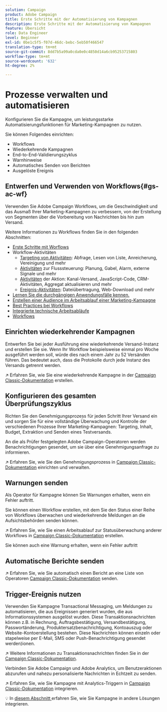 ```yaml
---
solution: Campaign
product: Adobe Campaign
title: Erste Schritte mit der Automatisierung von Kampagnen
description: Erste Schritte mit der Automatisierung von Kampagnen
feature: Übersicht
role: Data Engineer
level: Beginner
exl-id: 0be1c5f5-f07d-46dc-bebc-5eb50f466547
translation-type: tm+mt
source-git-commit: 8dd7b5a99a0cda0e0c4850d14a6cb95253715803
workflow-type: tm+mt
source-wordcount: '632'
ht-degree: 2%

---
```


# Prozesse verwalten und automatisieren

Konfigurieren Sie die Kampagne, um leistungsstarke Automatisierungsfunktionen für Marketing-Kampagnen zu nutzen.

Sie können Folgendes einrichten:

* Workflows
* Wiederkehrende Kampagnen
* End-to-End-Validierungszyklus
* Warnhinweise
* Automatisches Senden von Berichten
* Ausgelöste Ereignis

## Entwerfen und Verwenden von Workflows{#gs-ac-wf}

Verwenden Sie Adobe Campaign Workflows, um die Geschwindigkeit und das Ausmaß Ihrer Marketing-Kampagnen zu verbessern, von der Erstellung von Segmenten über die Vorbereitung von Nachrichten bis hin zum Versand.

Weitere Informationen zu Workflows finden Sie in den folgenden Abschnitten:

* [Erste Schritte mit Worflows](https://experienceleague.adobe.com/docs/campaign-classic/using/automating-with-workflows/introduction/about-workflows.html?lang=en#automating-with-workflows)
* Workflow-Aktivitäten
   * [Targeting von Aktivitäten](https://experienceleague.adobe.com/docs/campaign-classic/using/automating-with-workflows/targeting-activities/about-targeting-activities.html): Abfrage, Lesen von Liste, Anreicherung, Vereinigung und mehr
   * [Aktivitäten](https://experienceleague.adobe.com/docs/campaign-classic/using/automating-with-workflows/flow-control-activities/about-flow-control-activities.html) zur Flusssteuerung: Planung, Gabel, Alarm, externe Signale und mehr
   * [Aktivitäten](https://experienceleague.adobe.com/docs/campaign-classic/using/automating-with-workflows/action-activities/about-action-activities.html) der Aktion: Kanal-Versand, JavaScript-Code, CRM-Aktivitäten, Aggregat aktualisieren und mehr
   * [Ereignis-Aktivitäten](https://experienceleague.adobe.com/docs/campaign-classic/using/automating-with-workflows/action-activities/about-action-activities.html): Dateiübertragung, Web-Download und mehr
* [Lernen Sie die durchgängigen Anwendungsfälle kennen.](https://experienceleague.adobe.com/docs/campaign-classic/using/automating-with-workflows/use-cases/about-workflow-use-cases.html)
* [Erstellen einer Audience im Arbeitsablauf einer Marketing-Kampagne](https://experienceleague.adobe.com/docs/campaign-classic/using/orchestrating-campaigns/orchestrate-campaigns/marketing-campaign-target.html?lang=en#building-the-main-target-in-a-workflow)
* [Best Practices bei Workflows](https://experienceleague.adobe.com/docs/campaign-classic/using/automating-with-workflows/introduction/workflow-best-practices.html)
* [Integrierte technische Arbeitsabläufe](https://experienceleague.adobe.com/docs/campaign-classic/using/automating-with-workflows/advanced-management/about-technical-workflows.html)
* [Workflows](https://experienceleague.adobe.com/docs/campaign-classic/using/automating-with-workflows/monitoring-workflows/monitoring-workflow-execution.html)

## Einrichten wiederkehrender Kampagnen

Entwerfen Sie bei jeder Ausführung eine wiederkehrende Versand-Instanz und erstellen Sie sie. Wenn Ihr Workflow beispielsweise einmal pro Woche ausgeführt werden soll, würde dies nach einem Jahr zu 52 Versänden führen. Das bedeutet auch, dass die Protokolle durch jede Instanz des Versands getrennt werden.

:arrow_upper_right: Erfahren Sie, wie Sie eine wiederkehrende Kampagne in der [Campaign Classic-Dokumentation](https://experienceleague.adobe.com/docs/campaign-classic/using/orchestrating-campaigns/orchestrate-campaigns/setting-up-marketing-campaigns.html?lang=en#recurring-and-periodic-campaigns) erstellen.

## Konfigurieren des gesamten Überprüfungszyklus

Richten Sie den Genehmigungsprozess für jeden Schritt Ihrer Versand ein und sorgen Sie für eine vollständige Überwachung und Kontrolle der verschiedenen Prozesse Ihrer Marketing-Kampagnen: Targeting, Inhalt, Budget, Extraktion und Senden eines Testversands.

An die als Prüfer festgelegten Adobe Campaign-Operatoren werden Benachrichtigungen gesendet, um sie über eine Genehmigungsanfrage zu informieren.

:arrow_upper_right: Erfahren Sie, wie Sie den Genehmigungsprozess in [Campaign Classic-Dokumentation](https://experienceleague.adobe.com/docs/campaign-classic/using/orchestrating-campaigns/orchestrate-campaigns/marketing-campaign-approval.html) einrichten und verwalten.


## Warnungen senden

Als Operator für Kampagne können Sie Warnungen erhalten, wenn ein Fehler auftritt.

Sie können einen Workflow erstellen, mit dem Sie den Status einer Reihe von Workflows überwachen und wiederkehrende Meldungen an die Aufsichtsbehörden senden können.

:arrow_upper_right: Erfahren Sie, wie Sie einen Arbeitsablauf zur Statusüberwachung anderer Workflows in [Campaign Classic-Dokumentation](https://experienceleague.adobe.com/docs/campaign-classic/using/automating-with-workflows/use-cases/monitoring/supervising-workflows.html?lang=en#step-1--creating-the-monitoring-workflow) erstellen.

Sie können auch eine Warnung erhalten, wenn ein Fehler auftritt

## Automatische Berichte senden

:arrow_upper_right: Erfahren Sie, wie Sie automatisch einen Bericht an eine Liste von Operatoren [Campaign Classic-Dokumentation](https://experienceleague.adobe.com/docs/campaign-classic/using/automating-with-workflows/use-cases/monitoring/sending-a-report-to-a-list.html?lang=en#step-1--creating-the-recipient-list) senden.


## Trigger-Ereignis nutzen

Verwenden Sie Kampagne Transactional Messaging, um Meldungen zu automatisieren, die aus Ereignissen generiert wurden, die aus Informationssystemen ausgelöst wurden. Diese Transaktionsnachrichten können z.B. in Rechnung, Auftragsbestätigung, Versandbestätigung, Passwortänderung, Produktersatzbenachrichtigung, Kontoauszug oder Website-Kontoerstellung bestehen. Diese Nachrichten können einzeln oder stapelweise per E-Mail, SMS oder Push-Benachrichtigung gesendet werden)ionen.

:arrow_upper_right: Weitere Informationen zu Transaktionsnachrichten finden Sie in der [Campaign Classic-Dokumentation](https://experienceleague.adobe.com/docs/campaign-classic/using/transactional-messaging/introduction/about-transactional-messaging.html?lang=en#transactional-messaging).


Verbinden Sie Adobe Campaign und Adobe Analytics, um Benutzeraktionen abzurufen und nahezu personalisierte Nachrichten in Echtzeit zu senden.

:arrow_upper_right: Erfahren Sie, wie Sie Kampagne mit Analytics-Triggern in [Campaign Classic-Dokumentation](https://experienceleague.adobe.com/docs/campaign-classic/using/integrating-with-adobe-experience-cloud/experience-triggers/about-triggers.html?lang=en#integrating-with-adobe-experience-cloud) integrieren.

:bulb: In [diesem Abschnitt ](../start/connect.md) erfahren Sie, wie Sie Kampagne in andere Lösungen integrieren.
